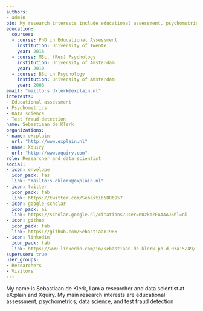 ```yaml
---
authors:
- admin
bio: My research interests include educational assessment, psychometrics, data science, and test fraud detection.
education:
  courses:
  - course: PhD in Educational Assessment
    institution: University of Twente
    year: 2016
  - course: MSc. (Res) Psychology
    institution: University of Amsterdam
    year: 2010
  - course: BSc in Psychology
    institution: University of Amsterdam
    year: 2008
email: "mailto:s.dklerk@explain.nl"
interests:
- Educational assessment
- Psychometrics
- Data science
- Test fraud detection
name: Sebastiaan de Klerk
organizations:
- name: eX:plain
  url: "http://www.explain.nl"
- name: Xquiry
  url: "http://www.xquiry.com"
role: Researcher and data scientist
social:
- icon: envelope
  icon_pack: fas
  link: "mailto:s.dklerk@explain.nl"
- icon: twitter
  icon_pack: fab
  link: https://twitter.com/Sebasti65886957
- icon: google-scholar
  icon_pack: ai
  link: https://scholar.google.nl/citations?user=nUzkoZEAAAAJ&hl=nl
- icon: github
  icon_pack: fab
  link: https://github.com/Sebastiaan1986
- icon: linkedin
  icon_pack: fab
  link: https://www.linkedin.com/in/sebastiaan-de-klerk-ph-d-03a15249/?originalSubdomain=nl
superuser: true
user_groups:
- Researchers
- Visitors
---
```


My name is Sebastiaan de Klerk, I am a researcher and data scientist at eX:plain and Xquiry. My main 
research interests are educational assessment, psychometrics, data science, and test fraud detection
